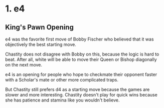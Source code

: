 # 1. e4
## King's Pawn Opening

e4 was the favorite first move of Bobby Fischer who believed that it was objectively the best starting move.

Chastity does not disagree with Bobby on this, because the logic is hard to beat. After all, white will be able to move their Queen or Bishop diagonally on the next move.

e4 is an opening for people who hope to checkmate their opponent faster with a Scholar's mate or other more complicated traps.

But Chastity still prefers d4 as a starting move because the games are slower and more interesting. Chastity doesn't play for quick wins because she has patience and stamina like you wouldn't believe.
